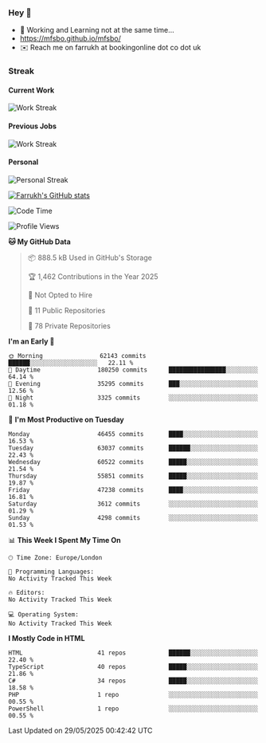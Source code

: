 ### Hey 👋

- 🏃 Working and Learning not at the same time...
- https://mfsbo.github.io/mfsbo/
- ✉️ Reach me on farrukh at bookingonline dot co dot uk

### Streak
#### Current Work
![Work Streak](https://streak-stats.demolab.com/?user=mfsbo)
#### Previous Jobs
![Work Streak](https://streak-stats.demolab.com/?user=farrukhcw)
#### Personal
![Personal Streak](https://streak-stats.demolab.com/?user=farrukhsubhani)

[![Farrukh's GitHub stats](https://github-readme-stats.vercel.app/api?username=mfsbo&hide=stars&count_private=true)](https://github.com/mfsbo/)

<!--START_SECTION:waka-->
![Code Time](http://img.shields.io/badge/Code%20Time-917%20hrs%2035%20mins-blue)

![Profile Views](http://img.shields.io/badge/Profile%20Views-3-blue)

**🐱 My GitHub Data** 

> 📦 888.5 kB Used in GitHub's Storage 
 > 
> 🏆 1,462 Contributions in the Year 2025
 > 
> 🚫 Not Opted to Hire
 > 
> 📜 11 Public Repositories 
 > 
> 🔑 78 Private Repositories 
 > 
**I'm an Early 🐤** 

```text
🌞 Morning                62143 commits       ██████░░░░░░░░░░░░░░░░░░░   22.11 % 
🌆 Daytime                180250 commits      ████████████████░░░░░░░░░   64.14 % 
🌃 Evening                35295 commits       ███░░░░░░░░░░░░░░░░░░░░░░   12.56 % 
🌙 Night                  3325 commits        ░░░░░░░░░░░░░░░░░░░░░░░░░   01.18 % 
```
📅 **I'm Most Productive on Tuesday** 

```text
Monday                   46455 commits       ████░░░░░░░░░░░░░░░░░░░░░   16.53 % 
Tuesday                  63037 commits       ██████░░░░░░░░░░░░░░░░░░░   22.43 % 
Wednesday                60522 commits       █████░░░░░░░░░░░░░░░░░░░░   21.54 % 
Thursday                 55851 commits       █████░░░░░░░░░░░░░░░░░░░░   19.87 % 
Friday                   47238 commits       ████░░░░░░░░░░░░░░░░░░░░░   16.81 % 
Saturday                 3612 commits        ░░░░░░░░░░░░░░░░░░░░░░░░░   01.29 % 
Sunday                   4298 commits        ░░░░░░░░░░░░░░░░░░░░░░░░░   01.53 % 
```


📊 **This Week I Spent My Time On** 

```text
🕑︎ Time Zone: Europe/London

💬 Programming Languages: 
No Activity Tracked This Week

🔥 Editors: 
No Activity Tracked This Week

💻 Operating System: 
No Activity Tracked This Week
```

**I Mostly Code in HTML** 

```text
HTML                     41 repos            ██████░░░░░░░░░░░░░░░░░░░   22.40 % 
TypeScript               40 repos            █████░░░░░░░░░░░░░░░░░░░░   21.86 % 
C#                       34 repos            █████░░░░░░░░░░░░░░░░░░░░   18.58 % 
PHP                      1 repo              ░░░░░░░░░░░░░░░░░░░░░░░░░   00.55 % 
PowerShell               1 repo              ░░░░░░░░░░░░░░░░░░░░░░░░░   00.55 % 
```




 Last Updated on 29/05/2025 00:42:42 UTC
<!--END_SECTION:waka-->
<!--
**mfsbo/mfsbo** is a ✨ _special_ ✨ repository because its `README.md` (this file) appears on your GitHub profile.

Here are some ideas to get you started:

- 🔭 I’m currently working on ...
- 🌱 I’m currently learning ...
- 👯 I’m looking to collaborate on ...
- 🤔 I’m looking for help with ...
- 💬 Ask me about ...
- 📫 How to reach me: ...
- 😄 Pronouns: ...
- ⚡ Fun fact: ...
-->
